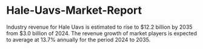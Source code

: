 # Hale-Uavs-Market-Report
Industry revenue for Hale Uavs is estimated to rise to $12.2 billion by 2035 from $3.0 billion of 2024. The revenue growth of market players is expected to average at 13.7% annually for the period 2024 to 2035.
